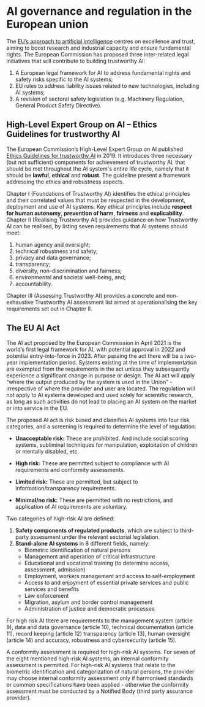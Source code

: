 # AI governance and regulation in the European union

The [EU’s approach to artificial intelligence](https://digital-strategy.ec.europa.eu/en/policies/european-approach-artificial-intelligence) centres on excellence and trust, aiming to boost research and industrial capacity and ensure fundamental rights.
The European Commission has proposed three inter-related legal initiatives that will contribute to building trustworthy AI:

1. A European legal framework for AI to address fundamental rights and safety risks specific to the AI systems;
2. EU rules to address liability issues related to new technologies, including AI systems;
3. A revision of sectoral safety legislation (e.g. Machinery Regulation, General Product Safety Directive).

## High-Level Expert Group on AI – Ethics Guidelines for trustworthy AI
The European Commission’s High-Level Expert Group on AI published [Ethics Guidelines for trustworthy AI](https://www.aepd.es/sites/default/files/2019-12/ai-ethics-guidelines.pdf) in 2019. It introduces three necessary (but not sufficient) components for achievement of trustworthy AI, that should be met throughout the AI system's entire life cycle, namely that it should be **lawful**, **ethical** and **robust**. The guideline present a framework addressing the ethics and robustness aspects.

Chapter I (Foundations of Trustworthy AI) identifies the ethical principles and their correlated values that must be respected in the development, deployment and use of AI systems. Key ethical principles include **respect for human autonomy**, **prevention of harm**, **fairness** and **explicability**. 
Chapter II (Realising Trustworthy AI) provides guidance on how Trustworthy AI can be realised, by listing seven requirements that AI systems should meet:

1.	 human agency and oversight;
2.	technical robustness and safety;
3.	privacy and data governance;
4.	transparency;
5.	diversity, non-discrimination and fairness;
6.	environmental and societal well-being, and;
7.	accountability.

Chapter III (Assessing Trustworthy AI) provides a concrete and non-exhaustive Trustworthy AI assessment list aimed at operationalising the key requirements set out in Chapter II.

## The EU AI Act
The AI act proposed by the European Commission in April 2021 is the world’s first legal framework for AI, with potential approval in 2022 and potential entry-into-force in 2023. After passing the act there will be a two-year implementation period. Systems existing at the time of implementation are exempted from the requirements in the act unless they subsequently experience a significant change in purpose or design. The AI act will apply “where the output produced by the system is used in the Union” - irrespective of where the provider and user are located. The regulation will not apply to AI systems developed and used solely for scientific research, as long as such activities do not lead to placing an AI system on the market or into service in the EU.  


The proposed AI act is risk based and classifies AI systems into four risk categories, and a screening is required to determine the level of regulation:

* **Unacceptable risk:**  These are prohibited. And include social scoring systems, subliminal techniques for manipulation, exploitation of children or mentally disabled, etc.  

* **High risk:** These are permitted subject to compliance with AI requirements and conformity assessments.

* **Limited risk:** These are permitted, but subject to information/transparency requirements.

* **Minimal/no risk:** These are permitted with no restrictions, and application of AI requirements are voluntary.  


Two categories of high-risk AI are defined: 

1.	**Safety components of regulated products**, which are subject to third-party assessment under the relevant sectorial legislation.
2.	**Stand-alone AI systems** in 8 different fields, namely:
    * Biometric identification of natural persons
    * Management and operation of critical infrastructure
    * Educational and vocational training (to determine access, assessment, admission)
    * Employment, workers management and access to self-employment
    * Access to and enjoyment of essential private services and public services and benefits
    * Law enforcement 
    * Migration, asylum and border control management 
    * Administration of justice and democratic processes

For high risk AI there are requirements to the management system (article 9), data and data governance (article 10), technical documentation (article 11), record keeping (article 12) transparency (article 13), human oversight (article 14) and accuracy, robustness and cybersecurity (article 15).

A conformity assessment is required for high-risk AI systems. For seven of the eight mentioned high-risk AI systems, an internal conformity assessment is permitted. For high-risk AI systems that relate to the biometric identification and categorization of natural persons, the provider may choose internal conformity assessment only if harmonised standards or common specifications have been applied - otherwise the conformity assessment must be conducted by a Notified Body (third party assurance provider).

